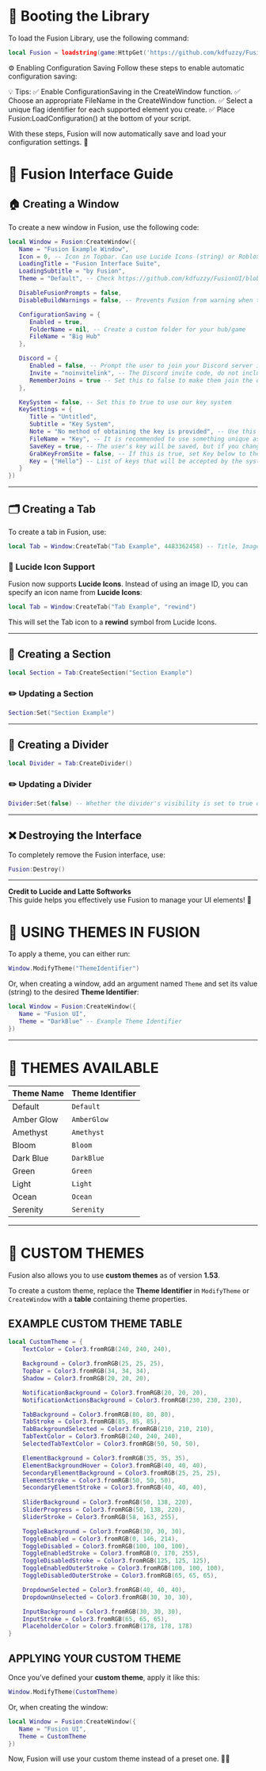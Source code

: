 # 🚀 Booting the Library

To load the Fusion Library, use the following command:

```lua
local Fusion = loadstring(game:HttpGet('https://github.com/kdfuzzy/FusionUI/blob/main/source.lua'))()
```


⚙️ Enabling Configuration Saving
Follow these steps to enable automatic configuration saving:

💡 Tips:
✅ Enable ConfigurationSaving in the CreateWindow function.
✅ Choose an appropriate FileName in the CreateWindow function.
✅ Select a unique flag identifier for each supported element you create.
✅ Place Fusion:LoadConfiguration() at the bottom of your script.

With these steps, Fusion will now automatically save and load your configuration settings. 🎉

# 🏦 Fusion Interface Guide

## 🏠 Creating a Window

To create a new window in Fusion, use the following code:

```lua
local Window = Fusion:CreateWindow({
   Name = "Fusion Example Window",
   Icon = 0, -- Icon in Topbar. Can use Lucide Icons (string) or Roblox Image (number). 0 to use no icon (default).
   LoadingTitle = "Fusion Interface Suite",
   LoadingSubtitle = "by Fusion",
   Theme = "Default", -- Check https://github.com/kdfuzzy/FusionUI/blob/main/Themes.md

   DisableFusionPrompts = false,
   DisableBuildWarnings = false, -- Prevents Fusion from warning when the script has a version mismatch with the interface

   ConfigurationSaving = {
      Enabled = true,
      FolderName = nil, -- Create a custom folder for your hub/game
      FileName = "Big Hub"
   },

   Discord = {
      Enabled = false, -- Prompt the user to join your Discord server if their executor supports it
      Invite = "noinvitelink", -- The Discord invite code, do not include discord.gg/. E.g. discord.gg/ABCD would be ABCD
      RememberJoins = true -- Set this to false to make them join the discord every time they load it up
   },

   KeySystem = false, -- Set this to true to use our key system
   KeySettings = {
      Title = "Untitled",
      Subtitle = "Key System",
      Note = "No method of obtaining the key is provided", -- Use this to tell the user how to get a key
      FileName = "Key", -- It is recommended to use something unique as other scripts using Fusion may overwrite your key file
      SaveKey = true, -- The user's key will be saved, but if you change the key, they will be unable to use your script
      GrabKeyFromSite = false, -- If this is true, set Key below to the RAW site you would like Fusion to get the key from
      Key = {"Hello"} -- List of keys that will be accepted by the system, can be RAW file links (pastebin, github etc) or simple strings ("hello","key22")
   }
})
```

---

## 🗂 Creating a Tab

To create a tab in Fusion, use:

```lua
local Tab = Window:CreateTab("Tab Example", 4483362458) -- Title, Image
```

### 🎨 Lucide Icon Support  

Fusion now supports **Lucide Icons**. Instead of using an image ID, you can specify an icon name from **Lucide Icons**:

```lua
local Tab = Window:CreateTab("Tab Example", "rewind")
```

This will set the Tab icon to a **rewind** symbol from Lucide Icons.

---

## 📌 Creating a Section

```lua
local Section = Tab:CreateSection("Section Example")
```

### ✏️ Updating a Section

```lua
Section:Set("Section Example")
```

---

## 🔹 Creating a Divider

```lua
local Divider = Tab:CreateDivider()
```

### ✏️ Updating a Divider

```lua
Divider:Set(false) -- Whether the divider's visibility is set to true or false.
```

---

## ❌ Destroying the Interface

To completely remove the Fusion interface, use:

```lua
Fusion:Destroy()
```

---

**Credit to Lucide and Latte Softworks**  
This guide helps you effectively use Fusion to manage your UI elements! 🚀

# 🎨 **USING THEMES IN FUSION**  

To apply a theme, you can either run:  

```lua
Window.ModifyTheme("ThemeIdentifier")
```
  
Or, when creating a window, add an argument named `Theme` and set its value (string) to the desired **Theme Identifier**:  

```lua
local Window = Fusion:CreateWindow({
   Name = "Fusion UI",
   Theme = "DarkBlue" -- Example Theme Identifier
})
```

---

# 🌈 **THEMES AVAILABLE**  

| **Theme Name**   | **Theme Identifier** |
|------------------|---------------------|
| Default         | `Default`           |
| Amber Glow     | `AmberGlow`         |
| Amethyst       | `Amethyst`          |
| Bloom         | `Bloom`             |
| Dark Blue     | `DarkBlue`          |
| Green         | `Green`             |
| Light         | `Light`             |
| Ocean         | `Ocean`             |
| Serenity      | `Serenity`          |

---

# 🎨 **CUSTOM THEMES**  

Fusion also allows you to use **custom themes** as of version **1.53**.  

To create a custom theme, replace the **Theme Identifier** in `ModifyTheme` or `CreateWindow` with a **table** containing theme properties.  

## **EXAMPLE CUSTOM THEME TABLE**  

```lua
local CustomTheme = {
    TextColor = Color3.fromRGB(240, 240, 240),

    Background = Color3.fromRGB(25, 25, 25),
    Topbar = Color3.fromRGB(34, 34, 34),
    Shadow = Color3.fromRGB(20, 20, 20),

    NotificationBackground = Color3.fromRGB(20, 20, 20),
    NotificationActionsBackground = Color3.fromRGB(230, 230, 230),

    TabBackground = Color3.fromRGB(80, 80, 80),
    TabStroke = Color3.fromRGB(85, 85, 85),
    TabBackgroundSelected = Color3.fromRGB(210, 210, 210),
    TabTextColor = Color3.fromRGB(240, 240, 240),
    SelectedTabTextColor = Color3.fromRGB(50, 50, 50),

    ElementBackground = Color3.fromRGB(35, 35, 35),
    ElementBackgroundHover = Color3.fromRGB(40, 40, 40),
    SecondaryElementBackground = Color3.fromRGB(25, 25, 25),
    ElementStroke = Color3.fromRGB(50, 50, 50),
    SecondaryElementStroke = Color3.fromRGB(40, 40, 40),
            
    SliderBackground = Color3.fromRGB(50, 138, 220),
    SliderProgress = Color3.fromRGB(50, 138, 220),
    SliderStroke = Color3.fromRGB(58, 163, 255),

    ToggleBackground = Color3.fromRGB(30, 30, 30),
    ToggleEnabled = Color3.fromRGB(0, 146, 214),
    ToggleDisabled = Color3.fromRGB(100, 100, 100),
    ToggleEnabledStroke = Color3.fromRGB(0, 170, 255),
    ToggleDisabledStroke = Color3.fromRGB(125, 125, 125),
    ToggleEnabledOuterStroke = Color3.fromRGB(100, 100, 100),
    ToggleDisabledOuterStroke = Color3.fromRGB(65, 65, 65),

    DropdownSelected = Color3.fromRGB(40, 40, 40),
    DropdownUnselected = Color3.fromRGB(30, 30, 30),

    InputBackground = Color3.fromRGB(30, 30, 30),
    InputStroke = Color3.fromRGB(65, 65, 65),
    PlaceholderColor = Color3.fromRGB(178, 178, 178)
}
```

## **APPLYING YOUR CUSTOM THEME**  

Once you’ve defined your **custom theme**, apply it like this:  

```lua
Window.ModifyTheme(CustomTheme)
```

Or, when creating the window:  

```lua
local Window = Fusion:CreateWindow({
   Name = "Fusion UI",
   Theme = CustomTheme
})
```

Now, Fusion will use your custom theme instead of a preset one. 🎨✨



